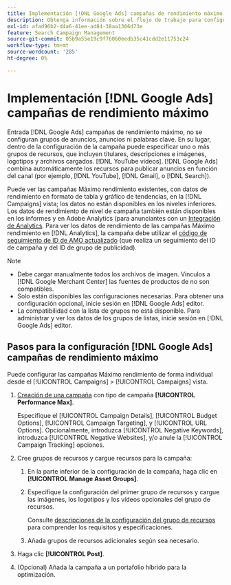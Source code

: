 ```yaml
---
title: Implementación [!DNL Google Ads] campañas de rendimiento máximo
description: Obtenga información sobre el flujo de trabajo para configurar [!DNL Google Ads] campañas de rendimiento máximo.
exl-id: afad96b2-d4a6-41ee-ad84-38aa1306d73e
feature: Search Campaign Management
source-git-commit: 05b9a55e19c9f76060eedb35c41cdd2e11753c24
workflow-type: tm+mt
source-wordcount: '285'
ht-degree: 0%

---
```


# Implementación [!DNL Google Ads] campañas de rendimiento máximo

Entrada [!DNL Google Ads] campañas de rendimiento máximo, no se configuran grupos de anuncios, anuncios ni palabras clave. En su lugar, dentro de la configuración de la campaña puede especificar uno o más grupos de recursos, que incluyen titulares, descripciones e imágenes, logotipos y archivos cargados. [!DNL YouTube videos]. [!DNL Google Ads] combina automáticamente los recursos para publicar anuncios en función del canal (por ejemplo, [!DNL YouTube], [!DNL Gmail], o [!DNL Search]).

Puede ver las campañas Máximo rendimiento existentes, con datos de rendimiento en formato de tabla y gráfico de tendencias, en la [!DNL Campaigns] vista; los datos no están disponibles en los niveles inferiores. Los datos de rendimiento de nivel de campaña también están disponibles en los informes y en Adobe Analytics (para anunciantes con un [Integración de Analytics](/help/integrations/analytics/overview.md). Para ver los datos de rendimiento de las campañas Máximo rendimiento en [!DNL Analytics], la campaña debe utilizar el [código de seguimiento de ID de AMO actualizado](/help/integrations/analytics/ids.md#amo-id-formats) (que realiza un seguimiento del ID de campaña y del ID de grupo de publicidad).

>[!NOTE]
>
>* Debe cargar manualmente todos los archivos de imagen. Vínculos a [!DNL Google Merchant Center] las fuentes de productos de no son compatibles.
>* Solo están disponibles las configuraciones necesarias. Para obtener una configuración opcional, inicie sesión en [!DNL Google Ads] editor.
>* La compatibilidad con la lista de grupos no está disponible. Para administrar y ver los datos de los grupos de listas, inicie sesión en [!DNL Google Ads] editor.

## Pasos para la configuración [!DNL Google Ads] campañas de rendimiento máximo

Puede configurar las campañas Máximo rendimiento de forma individual desde el [!UICONTROL Campaigns] > [!UICONTROL Campaigns] vista.

1. [Creación de una campaña](/help/search-social-commerce/campaign-management/campaigns/campaign-manage.md) con tipo de campaña **[!UICONTROL Performance Max]**.

   Especifique el [!UICONTROL Campaign Details], [!UICONTROL Budget Options], [!UICONTROL Campaign Targeting], y [!UICONTROL URL Options]. Opcionalmente, introduzca [!UICONTROL Negative Keywords], introduzca [!UICONTROL Negative Websites], y/o anule la [!UICONTROL Campaign Tracking] opciones.

1. Cree grupos de recursos y cargue recursos para la campaña:

   1. En la parte inferior de la configuración de la campaña, haga clic en **[!UICONTROL Manage Asset Groups]**.

   1. Especifique la configuración del primer grupo de recursos y cargue las imágenes, los logotipos y los vídeos opcionales del grupo de recursos.

      Consulte [descripciones de la configuración del grupo de recursos](/help/search-social-commerce/campaign-management/campaigns/campaign-settings-google.md) para comprender los requisitos y especificaciones.

   1. Añada grupos de recursos adicionales según sea necesario.

1. Haga clic **[!UICONTROL Post]**.

1. (Opcional) Añada la campaña a un portafolio híbrido para la optimización.
